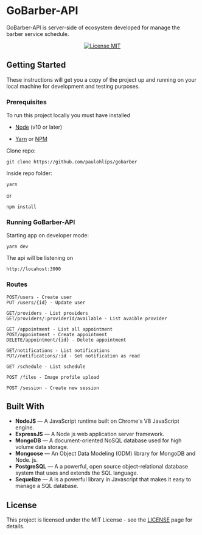 # GoBarber-API

GoBarber-API is server-side of ecosystem developed for manage the barber service schedule.

<p align="center">
  <a href="https://opensource.org/licenses/MIT">
    <img src="https://img.shields.io/badge/License-MIT-blue.svg" alt="License MIT">
  </a>
</p>

## Getting Started

These instructions will get you a copy of the project up and running on your local machine for development and testing purposes.

### Prerequisites

To run this project locally you must have installed

- [Node](https://nodejs.org/en/) (v10 or later)

- [Yarn](https://yarnpkg.com/pt-BR/) or [NPM](https://www.npmjs.com/)


Clone repo:

```
git clone https://github.com/paulohlips/gobarber
```

Inside repo folder:

```
yarn
```

or

```
npm install
```

### Running GoBarber-API

Starting app on developer mode:

```
yarn dev
```

The api will be listening on

```
http://locahost:3000
```

### Routes

```
POST/users - Create user
PUT /users/{id} - Update user
```

```
GET/providers - List providers
GET/providers/:providerId/available - List avaible provider
```

```
GET /appointment - List all appointment
POST/appointment - Create appointment
DELETE/appointment/{id} - Delete appointment
```

```
GET/notifications - List notifications
PUT//notifications/:id - Set notification as read
```

```
GET /schedule - List schedule
```

```
POST /files - Image profile upload
```

```
POST /session - Create new session
```


## Built With

- **NodeJS** — A JavaScript runtime built on Chrome's V8 JavaScript engine.
- **ExpressJS** — A Node js web application server framework.
- **MongoDB** — A document-oriented NoSQL database used for high volume data storage.
- **Mongoose** — An Object Data Modeling (ODM) library for MongoDB and Node. js.
- **PostgreSQL** — A  a powerful, open source object-relational database system that uses and extends the SQL language.
- **Sequelize** — A is a powerful library in Javascript that makes it easy to manage a SQL database.

## License

This project is licensed under the MIT License - see the [LICENSE](https://opensource.org/licenses/MIT) page for details.
